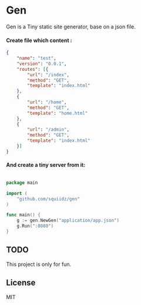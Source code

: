 # Gen

Gen is a Tiny static site generator, base on a json file.

#### Create file which content :

``` json
{
	"name": "test",
	"version": "0.0.1",
	"routes": [{
		"url": "/index",
		"method": "GET",
		"template": "index.html"
	},
	{
		"url": "/home",
		"method": "GET",
		"template": "home.html"
	},
	{
		"url": "/admin",
		"method": "GET",
		"template": "index.html"
	}]
}

```
#### And create a tiny server from it:

``` go

package main

import (
	"github.com/squiidz/gen"
)

func main() {
	g := gen.NewGen("application/app.json")
	g.Run(":8080")
}

```

## TODO
This project is only for fun.

## License

MIT